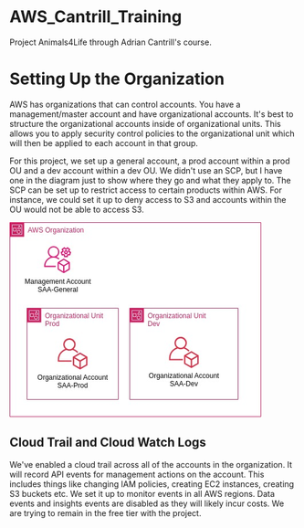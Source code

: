 # AWS_Cantrill_Training
Project Animals4Life through Adrian Cantrill's course.

# Setting Up the Organization
AWS has organizations that can control accounts.  You have a management/master account and have organizational accounts.  It's best to structure the organizational accounts inside of organizational units.  This allows you to apply security control policies to the organizational unit which will then be applied to each account in that group.  

For this project, we set up a general account, a prod account within a prod OU and a dev account within a dev OU.  We didn't use an SCP, but I have one in the diagram just to show where they go and what they apply to.  The SCP can be set up to restrict access to certain products within AWS.  For instance, we could set it up to deny access to S3 and accounts within the OU would not be able to access S3.

![organization](organization.jpg)

## Cloud Trail and Cloud Watch Logs
We've enabled a cloud trail across all of the accounts in the organization.  It will record API events for management actions on the account.  This includes things like changing IAM policies, creating EC2 instances, creating S3 buckets etc.  We set it up to monitor events in all AWS regions.  Data events and insights events are disabled as they will likely incur costs.  We are trying to remain in the free tier with the project.
